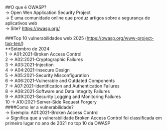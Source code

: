 ##O que é OWASP?<br>
  -> Open Wen Application Security Project<br>
  -> É uma comunidade online que produz artigos sobre a segurança de aplicativos web<br>
  -> Site? https://owasp.org/<br>

###Top 10 vulnerabilidades web 2025 (https://owasp.org/www-project-top-ten/)<br>
  **Setembro de 2024<br>
  1 -> A01:2021-Broken Access Control <br>
  2 -> A02:2021-Cryptographic Failures <br>
  3 -> A03:2021-Injection<br>
  4 -> A04:2021-Insecure Design<br>
  5 -> A05:2021-Security Misconfiguration<br>
  6 -> A06:2021-Vulnerable and Outdated Components<br>
  7 -> A07:2021-Identification and Authentication Failures<br>
  8 -> A08:2021-Software and Data Integrity Failures<br>
  9 -> A09:2021-Security Logging and Monitoring Failures<br>
  10 -> A10:2021-Server-Side Request Forgery<br>
####Como ler a vulnerabilidade?<br>
  -> Exemplo: A01:2021-Broken Access Control<br>
  -> Significa que a vulnerabilidade Broken Access Control foi classificada em primeiro lugar no ano de 2021 no top 10 da OWASP<br>
